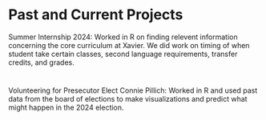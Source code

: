 # Past and Current Projects

Summer Internship 2024:
Worked in R on finding relevent information concerning the core curriculum at Xavier. We did work on timing of when student take certain classes, second language requirements, transfer credits, and grades. 

# 

Volunteering for Presecutor Elect Connie Pillich:
Worked in R and used past data from the board of elections to make visualizations and predict what might happen in the 2024 election.
